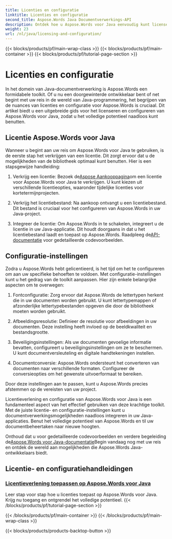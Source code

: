 ```yaml
---
title: Licenties en configuratie
linktitle: Licenties en configuratie
second_title: Aspose.Words Java Documentverwerkings-API
description: Ontdek hoe u Aspose.Words voor Java eenvoudig kunt licenseren en configureren. Duik in de complexiteit van het instellen van deze krachtige toolkit voor documentverwerking in uw Java-applicaties.
weight: 23
url: /nl/java/licensing-and-configuration/
---
```


{{< blocks/products/pf/main-wrap-class >}}
{{< blocks/products/pf/main-container >}}
{{< blocks/products/pf/tutorial-page-section >}}

# Licenties en configuratie

In het domein van Java-documentverwerking is Aspose.Words een formidabele toolkit. Of u nu een doorgewinterde ontwikkelaar bent of net begint met uw reis in de wereld van Java-programmering, het begrijpen van de nuances van licenties en configuratie voor Aspose.Words is cruciaal. Dit artikel biedt u een uitgebreide gids voor het licenseren en configureren van Aspose.Words voor Java, zodat u het volledige potentieel naadloos kunt benutten.

## Licentie Aspose.Words voor Java

Wanneer u begint aan uw reis om Aspose.Words voor Java te gebruiken, is de eerste stap het verkrijgen van een licentie. Dit zorgt ervoor dat u de mogelijkheden van de bibliotheek optimaal kunt benutten. Hier is een stapsgewijze handleiding:

1.  Verkrijg een licentie: Bezoek de[Aspose Aankooppagina](https://purchase.aspose.com/buy)om een licentie voor Aspose.Words voor Java te verkrijgen. U kunt kiezen uit verschillende licentieopties, waaronder tijdelijke licenties voor kortetermijnprojecten.

2. Verkrijg het licentiebestand: Na aankoop ontvangt u een licentiebestand. Dit bestand is cruciaal voor het configureren van Aspose.Words in uw Java-project.

3.  Integreer de licentie: Om Aspose.Words in te schakelen, integreert u de licentie in uw Java-applicatie. Dit houdt doorgaans in dat u het licentiebestand laadt en toepast op Aspose.Words. Raadpleeg de[API-documentatie](https://reference.aspose.com/words/java/) voor gedetailleerde codevoorbeelden.

## Configuratie-instellingen

Zodra u Aspose.Words hebt gelicentieerd, is het tijd om het te configureren om aan uw specifieke behoeften te voldoen. Met configuratie-instellingen kunt u het gedrag van de toolkit aanpassen. Hier zijn enkele belangrijke aspecten om te overwegen:

1. Fontconfiguratie: Zorg ervoor dat Aspose.Words de lettertypen herkent die in uw documenten worden gebruikt. U kunt lettertypemappen of afzonderlijke lettertypebestanden opgeven die door de bibliotheek moeten worden gebruikt.

2. Afbeeldingsresolutie: Definieer de resolutie voor afbeeldingen in uw documenten. Deze instelling heeft invloed op de beeldkwaliteit en bestandsgrootte.

3. Beveiligingsinstellingen: Als uw documenten gevoelige informatie bevatten, configureert u beveiligingsinstellingen om ze te beschermen. U kunt documentversleuteling en digitale handtekeningen instellen.

4. Documentconversie: Aspose.Words ondersteunt het converteren van documenten naar verschillende formaten. Configureer de conversieopties om het gewenste uitvoerformaat te bereiken.

Door deze instellingen aan te passen, kunt u Aspose.Words precies afstemmen op de vereisten van uw project.

Licentieverlening en configuratie van Aspose.Words voor Java is een fundamenteel aspect van het effectief gebruiken van deze krachtige toolkit. Met de juiste licentie- en configuratie-instellingen kunt u documentverwerkingsmogelijkheden naadloos integreren in uw Java-applicaties. Benut het volledige potentieel van Aspose.Words en til uw documentbeheertaken naar nieuwe hoogten.

 Onthoud dat u voor gedetailleerde codevoorbeelden en verdere begeleiding de[Aspose.Words voor Java-documentatie](https://reference.aspose.com/words/java/)Begin vandaag nog met uw reis en ontdek de wereld aan mogelijkheden die Aspose.Words Java-ontwikkelaars biedt.

## Licentie- en configuratiehandleidingen
### [Licentieverlening toepassen op Aspose.Words voor Java](./applying-licensing/)
Leer stap voor stap hoe u licenties toepast op Aspose.Words voor Java. Krijg nu toegang en ontgrendel het volledige potentieel.
{{< /blocks/products/pf/tutorial-page-section >}}

{{< /blocks/products/pf/main-container >}}
{{< /blocks/products/pf/main-wrap-class >}}

{{< blocks/products/products-backtop-button >}}

